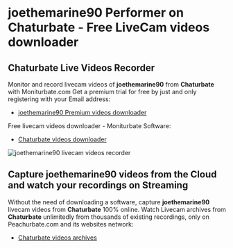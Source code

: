 # joethemarine90 Performer on Chaturbate - Free LiveCam videos downloader

## Chaturbate Live Videos Recorder

Monitor and record livecam videos of **joethemarine90** from **Chaturbate** with Moniturbate.com
Get a premium trial for free by just and only registering with your Email address:
* [joethemarine90 Premium videos downloader](https://moniturbate.com/request-demo-licence-key.html)

Free livecam videos downloader - Moniturbate Software:
* [Chaturbate videos downloader](https://moniturbate.com/moniturbate-download-software.html)

![joethemarine90 livecam videos recorder](https://peachurnet.com/templates/moniturbate-software.png)


## Capture joethemarine90 videos from the Cloud and watch your recordings on Streaming

Without the need of downloading a software, capture **joethemarine90** livecam videos from **Chaturbate** 100% online.
Watch Livecam archives from **Chaturbate** unlimitedly from thousands of existing recordings, only on Peachurbate.com and its websites network:
* [Chaturbate videos archives](https://peachurnet.com/)